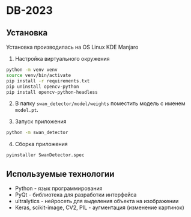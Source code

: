 # DB-2023

## Установка

Установка производилась на OS Linux KDE Manjaro

1. Настройка виртуального окружения
```bash
python -m venv venv
source venv/bin/activate
pip install -r requirements.txt 
pip uninstall opencv-python
pip install opencv-python-headless
```

2. В папку ```swan_detector/model/weights``` поместить модель с именем ```model.pt```.

3. Запуск приложения
```bash
python -m swan_detector
```

4. Сборка приложения
```bash
pyinstaller SwanDetector.spec
```

## Используемые технологии

- Python - язык программирования
- PyQt - библиотека для разработки интерфейса
- ultralytics - нейросеть для выделения объекта на изображении
- Keras, scikit-image, CV2, PIL - аугментация (изменение картинок)
